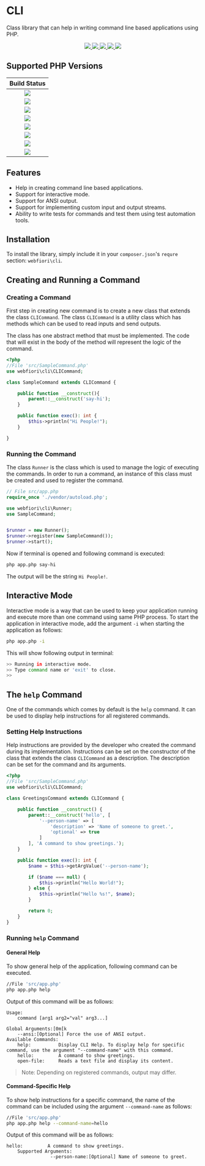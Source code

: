 # CLI
Class library that can help in writing command line based applications using PHP.


<p align="center">
  <a target="_blank" href="https://github.com/WebFiori/cli/actions/workflows/php81.yml">
    <img src="https://github.com/WebFiori/cli/workflows/Build%20PHP%208.1/badge.svg?branch=main">
  </a>
  <a href="https://codecov.io/gh/WebFiori/cli">
    <img src="https://codecov.io/gh/WebFiori/cli/branch/main/graph/badge.svg" />
  </a>
  <a href="https://sonarcloud.io/dashboard?id=WebFiori_cli">
      <img src="https://sonarcloud.io/api/project_badges/measure?project=WebFiori_cli&metric=alert_status" />
  </a>
  <a href="https://github.com/WebFiori/cli/releases">
      <img src="https://img.shields.io/github/release/WebFiori/cli.svg?label=latest" />
  </a>
  <a href="https://packagist.org/packages/webfiori/cli">
    <img src="https://img.shields.io/packagist/dt/webfiori/cli?color=light-green">
  </a>
</p>

## Supported PHP Versions
|                                                                                      Build Status                                                                                       |
|:---------------------------------------------------------------------------------------------------------------------------------------------------------------------------------------:|
| <a target="_blank" href="https://github.com/WebFiori/cli/actions/workflows/php70.yml"><img src="https://github.com/WebFiori/cli/workflows/Build%20PHP%207.0/badge.svg?branch=main"></a> |
| <a target="_blank" href="https://github.com/WebFiori/cli/actions/workflows/php71.yml"><img src="https://github.com/WebFiori/cli/workflows/Build%20PHP%207.1/badge.svg?branch=main"></a> |
| <a target="_blank" href="https://github.com/WebFiori/cli/actions/workflows/php72.yml"><img src="https://github.com/WebFiori/cli/workflows/Build%20PHP%207.2/badge.svg?branch=main"></a> |
| <a target="_blank" href="https://github.com/WebFiori/cli/actions/workflows/php73.yml"><img src="https://github.com/WebFiori/cli/workflows/Build%20PHP%207.3/badge.svg?branch=main"></a> |
| <a target="_blank" href="https://github.com/WebFiori/cli/actions/workflows/php74.yml"><img src="https://github.com/WebFiori/cli/workflows/Build%20PHP%207.4/badge.svg?branch=main"></a> |
| <a target="_blank" href="https://github.com/WebFiori/cli/actions/workflows/php80.yml"><img src="https://github.com/WebFiori/cli/workflows/Build%20PHP%208.0/badge.svg?branch=main"></a> |
| <a target="_blank" href="https://github.com/WebFiori/cli/actions/workflows/php81.yml"><img src="https://github.com/WebFiori/cli/workflows/Build%20PHP%208.1/badge.svg?branch=main"></a> |
| <a target="_blank" href="https://github.com/WebFiori/cli/actions/workflows/php82.yml"><img src="https://github.com/WebFiori/cli/workflows/Build%20PHP%208.2/badge.svg?branch=main"></a> |

## Features
* Help in creating command line based applications.
* Support for interactive mode.
* Support for ANSI output.
* Support for implementing custom input and output streams.
* Ability to write tests for commands and test them using test automation tools.

## Installation

To install the library, simply include it in your `composer.json`'s `requre` section: `webfiori\cli`.

## Creating and Running a Command

### Creating a Command


First step in creating new command is to create a new class that extends the class `CLICommand`. The class `CLICommand` is a utility class which has methods which can be used to read inputs and send outputs.

The class has one abstract method that must be implemented. The code that will exist in the body of the method will represent the logic of the command.

``` php
<?php
//File 'src/SampleCommand.php'
use webfiori\cli\CLICommand;

class SampleCommand extends CLICommand {

    public function __construct(){
        parent::__construct('say-hi');
    }

    public function exec(): int {
        $this->println("Hi People!");
    }

}

```

### Running the Command

The class `Runner` is the class which is used to manage the logic of executing the commands. In order to run a command, an instance of this class must be created and used to register the command.

``` php
// File src/app.php
require_once './vendor/autoload.php';

use webfiori\cli\Runner;
use SampleCommand;


$runner = new Runner();
$runner->register(new SampleCommand());
$runner->start();
```

Now if terminal is opened and following command is executed:

``` bash
php app.php say-hi
```

The output will be the string `Hi People!`.

## Interactive Mode

Interactive mode is a way that can be used to keep your application running and execute more than one command using same PHP process. To start the application in interactive mode, add the argument `-i` when starting the application as follows:

``` bash
php app.php -i
```

This will show following output in terminal:

``` bash
>> Running in interactive mode.
>> Type command name or 'exit' to close.
>>
```

## The `help` Command
One of the commands which comes by default is the `help` command. It can be used to display help instructions for all registered commands. 

### Setting Help Instructions

Help instructions are provided by the developer who created the command during its implementation. Instructions can be set on the constructor of the class that extends the class `CLICommand` as a description. The description can be set for the command and its arguments.

``` php
<?php
//File 'src/SampleCommand.php'
use webfiori\cli\CLICommand;

class GreetingsCommand extends CLICommand {

    public function __construct() {
        parent::__construct('hello', [
            '--person-name' => [
                'description' => 'Name of someone to greet.',
                'optional' => true
            ]
        ], 'A command to show greetings.');
    }

    public function exec(): int {
        $name = $this->getArgValue('--person-name');

        if ($name === null) {
            $this->println("Hello World!");
        } else {
            $this->println("Hello %s!", $name);
        }

        return 0;
    }
}

```

### Running `help` Command

#### General Help

To show general help of the application, following command can be executed.

``` bash
//File 'src/app.php'
php app.php help 
```

Output of this command will be as follows:

```
Usage:
    command [arg1 arg2="val" arg3...]

Global Arguments:[0m[k
    --ansi:[Optional] Force the use of ANSI output.
Available Commands:
    help:          Display CLI Help. To display help for specific command, use the argument "--command-name" with this command.
    hello:         A command to show greetings.
    open-file:     Reads a text file and display its content.

```

> Note: Depending on registered commands, output may differ.

#### Command-Specific Help

To show help instructions for a specific command, the name of the command can be included using the argument `--command-name` as follows:

``` bash
//File 'src/app.php'
php app.php help --command-name=hello
```

Output of this command will be as follows:

```
hello:         A command to show greetings.
    Supported Arguments:
                --person-name:[Optional] Name of someone to greet.
```

